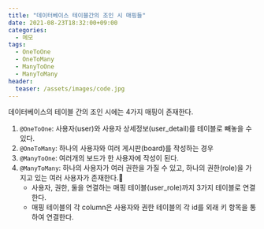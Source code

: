 ```yaml
---
title: "데이터베이스 테이블간의 조인 시 매핑들"
date: 2021-08-23T18:32:00+09:00
categories:
  - 메모
tags:
  - OneToOne
  - OneToMany
  - ManyToOne
  - ManyToMany
header:
  teaser: /assets/images/code.jpg
---
```

데이터베이스의 테이블 간의 조인 시에는 4가지 매핑이 존재한다.
1. `@OneToOne`: 사용자(user)와 사용자 상세정보(user_detail)를 테이블로 빼놓을 수 있다. 
2. `@OneToMany`: 하나의 사용자와 여러 게시판(board)를 작성하는 경우 
3. `@ManyToOne`: 여러개의 보드가 한 사용자에 작성이 된다.
4. `@ManyToMany`: 하나의 사용자가 여러 권한을 가질 수 있고, 하나의 권한(role)을 가지고 있는 여러 사용자가 존재한다.
   * 사용자, 권한, 둘을 연결하는 매핑 테이블(user_role)까지 3가지 테이블로 연결한다.
   * 매핑 테이블의 각 column은 사용자와 권한 테이블의 각 id를 외래 키 항목을 통하여 연결한다.